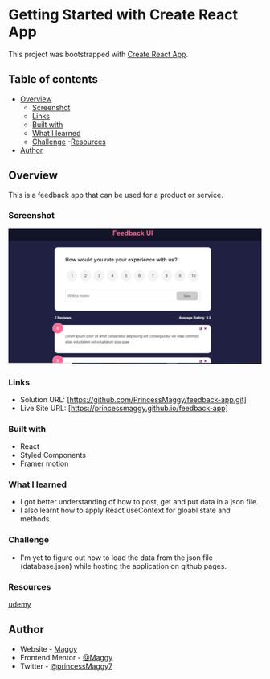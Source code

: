 # Getting Started with Create React App

This project was bootstrapped with [Create React App](https://github.com/facebook/create-react-app).



## Table of contents

- [Overview](#overview)
  - [Screenshot](#screenshot)
  - [Links](#links)
  - [Built with](#built-with)
  - [What I learned](#what-i-learned)
  - [Challenge](#challenge)
  -[Resources](#resources)
- [Author](#author)

## Overview
This is a feedback app that can be used for a product or service.
### Screenshot

![screenshot](./SCREENSHOT.PNG)

### Links

- Solution URL: [https://github.com/PrincessMaggy/feedback-app.git]
- Live Site URL: [https://princessmaggy.github.io/feedback-app]

### Built with

- React
- Styled Components
- Framer motion


### What I learned
- I got better understanding of how to post, get and put data in a json file.
- I also learnt how to apply React useContext for gloabl state and methods.

### Challenge
- I'm yet to figure out how to load the data from the json file (database.json) while hosting the application on github pages.
### Resources
[udemy](https://www.udemy.com/course/react-front-to-back-2022/learn/lecture/29768200#questions/16462688)

## Author

- Website - [Maggy](https://princessmaggy.github.io/My-Portfolio/)
- Frontend Mentor - [@Maggy](https://www.frontendmentor.io/profile/princessmaggy)
- Twitter - [@princessMaggy7](https://www.twitter.com/princessMaggy7)


